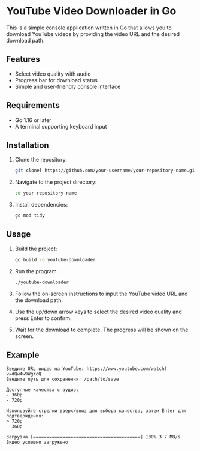 # YouTube Video Downloader in Go

This is a simple console application written in Go that allows you to download YouTube videos by providing the video URL and the desired download path.

## Features

- Select video quality with audio
- Progress bar for download status
- Simple and user-friendly console interface

## Requirements

- Go 1.16 or later
- A terminal supporting keyboard input

## Installation

1. Clone the repository:

    ```sh
    git clone[ https://github.com/your-username/your-repository-name.git](https://github.com/Hell077/youtube-downloader-go
    ```

2. Navigate to the project directory:

    ```sh
    cd your-repository-name
    ```

3. Install dependencies:

    ```sh
    go mod tidy
    ```

## Usage

1. Build the project:

    ```sh
    go build -o youtube-downloader
    ```

2. Run the program:

    ```sh
    ./youtube-downloader
    ```

3. Follow the on-screen instructions to input the YouTube video URL and the download path.

4. Use the up/down arrow keys to select the desired video quality and press Enter to confirm.

5. Wait for the download to complete. The progress will be shown on the screen.

## Example

```plaintext
Введите URL видео на YouTube: https://www.youtube.com/watch?v=dQw4w9WgXcQ
Введите путь для сохранения: /path/to/save

Доступные качества с аудио:
- 360p
- 720p

Используйте стрелки вверх/вниз для выбора качества, затем Enter для подтверждения:
> 720p
  360p

Загрузка [========================================] 100% 3.7 MB/s
Видео успешно загружено
